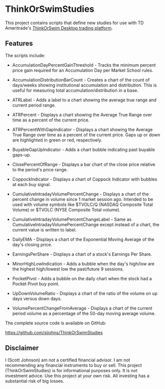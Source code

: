 # ThinkOrSwimStudies

This project contains scripts that define new studies for use with TD Ameritrade's [ThinkOrSwim Desktop trading platform](https://www.tdameritrade.com/tools-and-platforms/thinkorswim/desktop.page).

## Features

The scripts include:

* AccumulationDayPercentGainThreshold - Tracks the minimum percent price gain required for an Accumulation Day per Market School rules. 

* AccumulationDistributionBarCount - Creates a chart of the count of days/weeks showing institutional accumulation and distribution. This is useful for measuring total accumulation/distribution in a base.

* ATRLabel - Adds a label to a chart showing the average true range and current period range. 

* ATRPercent - Displays a chart showing the Average True Range over time as a percent of the current price.

* ATRPercentWithGapIndicator - Displays a chart showing the Average True Range over time as a percent of the current price.  Gaps up or down are highlighted in green or red, respectively.

* BuyableGapUpIndicator - Adds a chart bubble indicating past buyable gaps-up.

* ClosePercentOfRange - Displays a bar chart of the close price relative to the period's price range.

* CoppockIndicator - Displays a chart of Coppock Indicator with bubbles at each buy signal.

* CumulativeIntradayVolumePercentChange - Displays a chart of the percent change in volume since 1 market session ago. Intended to be used with volume symbols like $TVOLC/Q (NASDAQ Composite Total Volume) or $TVOLC (NYSE Composite Total volume).

* CumulativeIntradayVolumePercentChangeLabel - Same as CumulativeIntradayVolumePercentChange except instead of a chart, the current value is written to label.

* DailyEMA - Displays a chart of the Exponential Moving Average of the day's closing price.

* EarningsPerShare - Displays a chart of a stock's Earnings Per Share.

* MinorHighLowIndication - Adds a bubble when the day's high/low are the highest high/lowest low the past/future 9 sessions.

* PocketPivot - Adds a bubble on the daily chart when the stock had a Pocket Pivot buy point.

* UpDownVolumeRatio - Displays a chart of the ratio of the volume on up days versus down days. 

* VolumePercentChangeFromAverage - Displays a chart of the current period volume as a percentage of the 50-day moving average volume.

The complete source code is available on GitHub: 

https://github.com/sjjohns/ThinkOrSwimStudies

## Disclaimer

I (Scott Johnson) am not a certified financial advisor. I am not recommending any financial instruments to buy or sell. This project (ThinkOrSwimStudies) is for informational purposes only. It is not investment advice. Use this project at your own risk. All investing has a substantial risk of big losses.
